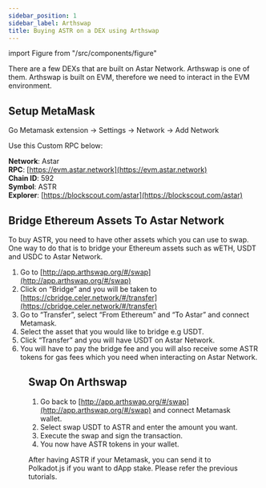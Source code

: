 ```yaml
---
sidebar_position: 1
sidebar_label: Arthswap
title: Buying ASTR on a DEX using Arthswap
---
```


import Figure from "/src/components/figure"

There are a few DEXs that are built on Astar Network. Arthswap is one of them. Arthswap is built on EVM, therefore we need to interact in the EVM environment.

## Setup MetaMask

Go Metamask extension -> Settings -> Network -> Add Network

Use this Custom RPC below:

**Network**: Astar <br />
**RPC**: [https://evm.astar.network](https://evm.astar.network) <br />
**Chain ID**: 592 <br />
**Symbol**: ASTR <br />
**Explorer**: [https://blockscout.com/astar](https://blockscout.com/astar)

## Bridge Ethereum Assets To Astar Network

To buy ASTR, you need to have other assets which you can use to swap. One way to do that is to bridge your Ethereum assets such as wETH, USDT and USDC to Astar Network.

1. Go to [http://app.arthswap.org/#/swap](http://app.arthswap.org/#/swap)
2. Click on “Bridge” and you will be taken to [https://cbridge.celer.network/#/transfer](https://cbridge.celer.network/#/transfer)
3. Go to “Transfer”, select “From Ethereum” and “To Astar” and connect Metamask.
4. Select the asset that you would like to bridge e.g USDT.
5. Click “Transfer” and you will have USDT on Astar Network.
6. You will have to pay the bridge fee and you will also receive some ASTR tokens for gas fees which you need when interacting on Astar Network.

<Figure src={require('/docs/use/how-to-guides/layer-1/get-astr-token/img/25.png').default } width="50%" /> 

## Swap On Arthswap

1. Go back to [http://app.arthswap.org/#/swap](http://app.arthswap.org/#/swap) and connect Metamask wallet.
2. Select swap USDT to ASTR and enter the amount you want.
3. Execute the swap and sign the transaction.
4. You now have ASTR tokens in your wallet.

After having ASTR if your Metamask, you can send it to Polkadot.js if you want to dApp stake. Please refer the previous tutorials.
